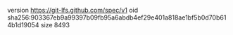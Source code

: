 version https://git-lfs.github.com/spec/v1
oid sha256:903367eb9a99397b09fb95a6abdb4ef29e401a818ae1bf5b0d70b614b1d19054
size 8493
